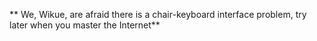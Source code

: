 ** We, Wikue, are afraid there is a chair-keyboard interface problem, try later when you master the Internet**